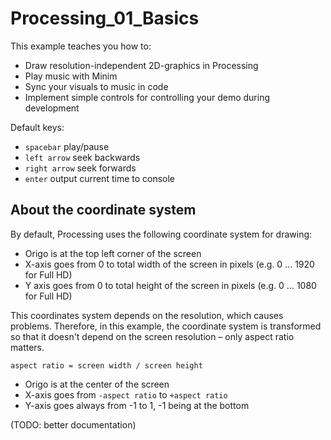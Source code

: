 # Processing_01_Basics

This example teaches you how to:

- Draw resolution-independent 2D-graphics in Processing
- Play music with Minim
- Sync your visuals to music in code
- Implement simple controls for controlling your demo during development

Default keys:
- `spacebar` play/pause
- `left arrow` seek backwards
- `right arrow` seek forwards
- `enter` output current time to console

## About the coordinate system

By default, Processing uses the following coordinate system for drawing:
- Origo is at the top left corner of the screen
- X-axis goes from 0 to total width of the screen in pixels (e.g. 0 ... 1920 for Full HD)
- Y axis goes from 0 to total height of the screen in pixels (e.g. 0 ... 1080 for Full HD)

This coordinates system depends on the resolution, which causes problems. Therefore, in this example, the coordinate system is transformed so that it doesn't depend on the screen resolution – only aspect ratio matters.

`aspect ratio = screen width / screen height`

- Origo is at the center of the screen
- X-axis goes from `-aspect ratio` to `+aspect ratio`
- Y-axis goes always from -1 to 1, -1 being at the bottom 

(TODO: better documentation)
